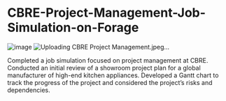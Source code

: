 # CBRE-Project-Management-Job-Simulation-on-Forage
![image](https://github.com/user-attachments/assets/2b81c0eb-4a3a-4c00-b64b-9e310220debb)
![Uploading CBRE Project Management.jpeg…]()

 Completed a job simulation focused on project management at CBRE.
 Conducted an initial review of a showroom project plan for a global manufacturer of high-end kitchen appliances.
 Developed a Gantt chart to track the progress of the project and considered the project’s risks and dependencies.
